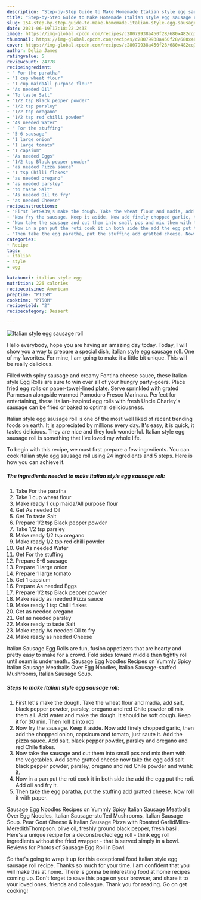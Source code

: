 ```yaml
---
description: "Step-by-Step Guide to Make Homemade Italian style egg sausage roll"
title: "Step-by-Step Guide to Make Homemade Italian style egg sausage roll"
slug: 154-step-by-step-guide-to-make-homemade-italian-style-egg-sausage-roll
date: 2021-06-19T17:18:22.243Z
image: https://img-global.cpcdn.com/recipes/c28079938a450f28/680x482cq70/italian-style-egg-sausage-roll-recipe-main-photo.jpg
thumbnail: https://img-global.cpcdn.com/recipes/c28079938a450f28/680x482cq70/italian-style-egg-sausage-roll-recipe-main-photo.jpg
cover: https://img-global.cpcdn.com/recipes/c28079938a450f28/680x482cq70/italian-style-egg-sausage-roll-recipe-main-photo.jpg
author: Delia James
ratingvalue: 5
reviewcount: 24778
recipeingredient:
- " For the paratha"
- "1 cup wheat flour"
- "1 cup maidaAll purpose flour"
- "As needed Oil"
- "To taste Salt"
- "1/2 tsp Black pepper powder"
- "1/2 tsp parsley"
- "1/2 tsp oregano"
- "1/2 tsp red chilli powder"
- "As needed Water"
- " For the stuffing"
- "5-6 sausage"
- "1 large onion"
- "1 large tomato"
- "1 capsium"
- "As needed Eggs"
- "1/2 tsp Black pepper powder"
- "as needed Pizza sauce"
- "1 tsp Chilli flakes"
- "as needed oregano"
- "as needed parsley"
- "to taste Salt"
- "As needed Oil to fry"
- "as needed Cheese"
recipeinstructions:
- "First let&#39;s make the dough. Take the wheat flour and madia, add salt, black pepper powder, parsley, oregano and red Chile powder oil mix them all. Add water and make the dough. It should be soft dough. Keep it for 30 min. Then roll it into roti"
- "Now fry the sausage. Keep it aside. Now add finely chopped garlic, then add the chopped onion, capsicum and tomato, just saute it. Add the pizza sauce. Add salt, black pepper powder, parsley and oregano and red Chile flakes."
- "Now take the sausage and cut them into small pcs and mix them with the vegetables. Add some gratted cheese now take the egg add salt black pepper powder, parsley, oregano and red Chile powder and wishk it."
- "Now in a pan put the roti cook it in both side the add the egg put the roti. Add oil and fry it."
- "Then take the egg paratha, put the stuffing add gratted cheese. Now roll it with paper."
categories:
- Recipe
tags:
- italian
- style
- egg

katakunci: italian style egg 
nutrition: 226 calories
recipecuisine: American
preptime: "PT35M"
cooktime: "PT50M"
recipeyield: "2"
recipecategory: Dessert

---
```



![Italian style egg sausage roll](https://img-global.cpcdn.com/recipes/c28079938a450f28/680x482cq70/italian-style-egg-sausage-roll-recipe-main-photo.jpg)

Hello everybody, hope you are having an amazing day today. Today, I will show you a way to prepare a special dish, italian style egg sausage roll. One of my favorites. For mine, I am going to make it a little bit unique. This will be really delicious.

Filled with spicy sausage and creamy Fontina cheese sauce, these Italian-style Egg Rolls are sure to win over all of your hungry party-goers. Place fried egg rolls on paper-towel-lined plate. Serve sprinkled with grated Parmesan alongside warmed Pomodoro Fresco Marinara. Perfect for entertaining, these Italian-inspired egg rolls with fresh Uncle Charley&#39;s sausage can be fried or baked to optimal deliciousness.

Italian style egg sausage roll is one of the most well liked of recent trending foods on earth. It is appreciated by millions every day. It's easy, it is quick, it tastes delicious. They are nice and they look wonderful. Italian style egg sausage roll is something that I've loved my whole life.


To begin with this recipe, we must first prepare a few ingredients. You can cook italian style egg sausage roll using 24 ingredients and 5 steps. Here is how you can achieve it.

<!--inarticleads1-->

##### The ingredients needed to make Italian style egg sausage roll:

1. Take  For the paratha
1. Take 1 cup wheat flour
1. Make ready 1 cup maida/All purpose flour
1. Get As needed Oil
1. Get To taste Salt
1. Prepare 1/2 tsp Black pepper powder
1. Take 1/2 tsp parsley
1. Make ready 1/2 tsp oregano
1. Make ready 1/2 tsp red chilli powder
1. Get As needed Water
1. Get  For the stuffing
1. Prepare 5-6 sausage
1. Prepare 1 large onion
1. Prepare 1 large tomato
1. Get 1 capsium
1. Prepare As needed Eggs
1. Prepare 1/2 tsp Black pepper powder
1. Make ready as needed Pizza sauce
1. Make ready 1 tsp Chilli flakes
1. Get as needed oregano
1. Get as needed parsley
1. Make ready to taste Salt
1. Make ready As needed Oil to fry
1. Make ready as needed Cheese


Italian Sausage Egg Rolls are fun, fusion appetizers that are hearty and pretty easy to make for a crowd. Fold sides toward middle then tightly roll until seam is underneath.. Sausage Egg Noodles Recipes on Yummly Spicy Italian Sausage Meatballs Over Egg Noodles, Italian Sausage-stuffed Mushrooms, Italian Sausage Soup. 

<!--inarticleads2-->

##### Steps to make Italian style egg sausage roll:

1. First let&#39;s make the dough. Take the wheat flour and madia, add salt, black pepper powder, parsley, oregano and red Chile powder oil mix them all. Add water and make the dough. It should be soft dough. Keep it for 30 min. Then roll it into roti
1. Now fry the sausage. Keep it aside. Now add finely chopped garlic, then add the chopped onion, capsicum and tomato, just saute it. Add the pizza sauce. Add salt, black pepper powder, parsley and oregano and red Chile flakes.
1. Now take the sausage and cut them into small pcs and mix them with the vegetables. Add some gratted cheese now take the egg add salt black pepper powder, parsley, oregano and red Chile powder and wishk it.
1. Now in a pan put the roti cook it in both side the add the egg put the roti. Add oil and fry it.
1. Then take the egg paratha, put the stuffing add gratted cheese. Now roll it with paper.


Sausage Egg Noodles Recipes on Yummly Spicy Italian Sausage Meatballs Over Egg Noodles, Italian Sausage-stuffed Mushrooms, Italian Sausage Soup. Pear Goat Cheese &amp; Italian Sausage Pizza with Roasted GarlidMiles-MeredithThompson. olive oil, freshly ground black pepper, fresh basil. Here&#39;s a unique recipe for a deconstructed egg roll - think egg roll ingredients without the fried wrapper - that is served simply in a bowl. Reviews for Photos of Sausage Egg Roll in Bowl. 

So that's going to wrap it up for this exceptional food italian style egg sausage roll recipe. Thanks so much for your time. I am confident that you will make this at home. There is gonna be interesting food at home recipes coming up. Don't forget to save this page on your browser, and share it to your loved ones, friends and colleague. Thank you for reading. Go on get cooking!
